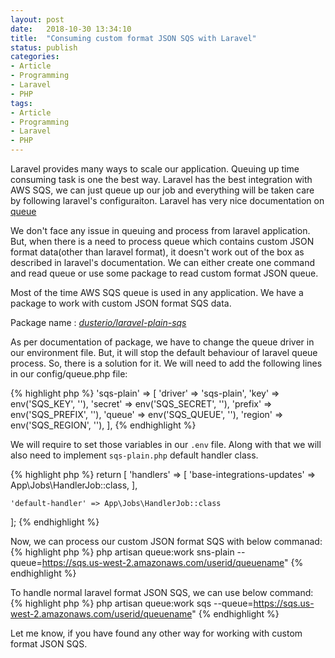 ```yaml
---
layout: post
date:   2018-10-30 13:34:10
title:  "Consuming custom format JSON SQS with Laravel"
status: publish
categories:
- Article
- Programming
- Laravel
- PHP
tags:
- Article
- Programming
- Laravel
- PHP
---
```


Laravel provides many ways to scale our application. Queuing up time consuming task is one the best way. Laravel has the best integration with AWS SQS, we can just queue up our job and everything will be taken care by following laravel's configuraiton. Laravel has very nice documentation on [queue](https://laravel.com/docs/5.6/queues)

We don't face any issue in queuing and process from laravel application. But, when there is a need to process queue which contains custom JSON format data(other than laravel format), it doesn't work out of the box as described in laravel's documentation. We can either create one command and read queue or use some package to read custom format JSON queue.

Most of the time AWS SQS queue is used in any application. We have a package to work with custom JSON format SQS data.

Package name : *[dusterio/laravel-plain-sqs](https://packagist.org/packages/dusterio/laravel-plain-sqs)* 

As per documentation of package, we have to change the queue driver in our environment file. But, it will stop the default behaviour of laravel queue process. So, there is a solution for it. We will need to add the following lines in our config/queue.php file:

{% highlight php %}
 'sqs-plain' => [
            'driver' => 'sqs-plain',
            'key'    => env('SQS_KEY', ''),
            'secret' => env('SQS_SECRET', ''),
            'prefix' => env('SQS_PREFIX', ''),
            'queue'  => env('SQS_QUEUE', ''),
            'region' => env('SQS_REGION', ''),
        ],
{% endhighlight %}

We will require to set those variables in our `.env` file. Along with that we will also need to implement `sqs-plain.php` default handler class.

{% highlight php %}
return [
    'handlers' => [
        'base-integrations-updates' => App\Jobs\HandlerJob::class,
    ],

    'default-handler' => App\Jobs\HandlerJob::class
];
{% endhighlight %}

Now, we can process our custom JSON format SQS with below commanad:
{% highlight php %}
php artisan queue:work sns-plain --queue=https://sqs.us-west-2.amazonaws.com/userid/queuename"
{% endhighlight %}

To handle normal laravel format JSON SQS, we can use below command:
{% highlight php %}
php artisan queue:work sqs --queue=https://sqs.us-west-2.amazonaws.com/userid/queuename"
{% endhighlight %}

Let me know, if you have found any other way for working with custom format JSON SQS. 
